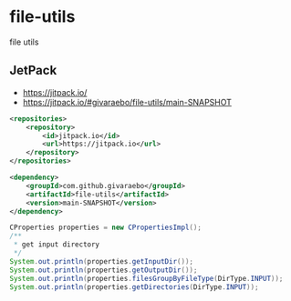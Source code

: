 # file-utils
file utils 

## JetPack
- https://jitpack.io/
- https://jitpack.io/#givaraebo/file-utils/main-SNAPSHOT
```xml
<repositories>
    <repository>
        <id>jitpack.io</id>
        <url>https://jitpack.io</url>
    </repository>
</repositories>
```

```xml
<dependency>
    <groupId>com.github.givaraebo</groupId>
    <artifactId>file-utils</artifactId>
    <version>main-SNAPSHOT</version>
</dependency>
```


```java
CProperties properties = new CPropertiesImpl();
/**
 * get input directory
 */
System.out.println(properties.getInputDir());
System.out.println(properties.getOutputDir());
System.out.println(properties.filesGroupByFileType(DirType.INPUT));
System.out.println(properties.getDirectories(DirType.INPUT));

```
